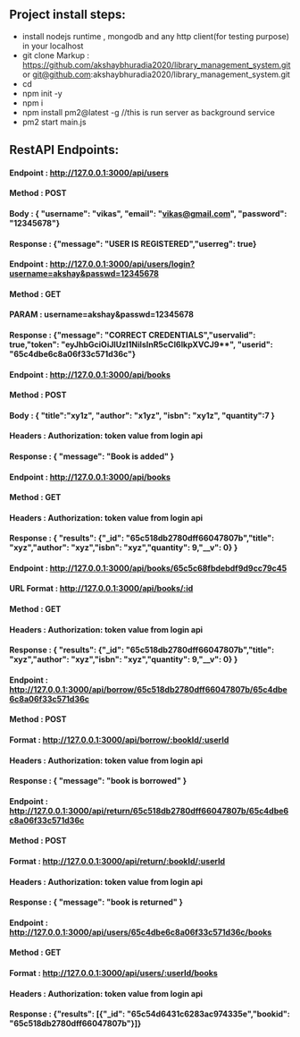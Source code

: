 ## Project install steps: ##
* install nodejs runtime , mongodb and any http client(for testing purpose) in your localhost
* git clone Markup : https://github.com/akshaybhuradia2020/library_management_system.git or git@github.com:akshaybhuradia2020/library_management_system.git
* cd <proj dir>
* npm init -y
* npm i
* npm install pm2@latest -g //this is run server as background service
* pm2 start main.js


## RestAPI Endpoints: ##

#### Endpoint : http://127.0.0.1:3000/api/users ####
#### Method : POST ####
#### Body : { "username": "vikas", "email": "vikas@gmail.com", "password": "12345678"} ####
#### Response : {"message": "USER IS REGISTERED","userreg": true} ####

#### Endpoint : http://127.0.0.1:3000/api/users/login?username=akshay&passwd=12345678 ####
#### Method : GET ####
#### PARAM : username=akshay&passwd=12345678 ####
#### Response : {"message": "CORRECT CREDENTIALS","uservalid": true,"token": "eyJhbGciOiJIUzI1NiIsInR5cCI6IkpXVCJ9**", "userid": "65c4dbe6c8a06f33c571d36c"} ####

#### Endpoint : http://127.0.0.1:3000/api/books ####
#### Method : POST ####
#### Body : { "title":"xy1z", "author": "x1yz", "isbn": "xy1z", "quantity":7 }
#### Headers : Authorization: token value from login api ####
#### Response : { "message": "Book is added" } ####


#### Endpoint : http://127.0.0.1:3000/api/books ####
#### Method : GET ####
#### Headers : Authorization: token value from login api ####
#### Response : { "results": {"_id": "65c518db2780dff66047807b","title": "xyz","author": "xyz","isbn": "xyz","quantity": 9,"__v": 0} } ####


#### Endpoint : http://127.0.0.1:3000/api/books/65c5c68fbdebdf9d9cc79c45 ####
#### URL Format : http://127.0.0.1:3000/api/books/:id ####
#### Method : GET ####
#### Headers : Authorization: token value from login api ####
#### Response : { "results": {"_id": "65c518db2780dff66047807b","title": "xyz","author": "xyz","isbn": "xyz","quantity": 9,"__v": 0} } ####


#### Endpoint : http://127.0.0.1:3000/api/borrow/65c518db2780dff66047807b/65c4dbe6c8a06f33c571d36c ####
#### Method : POST ####
#### Format : http://127.0.0.1:3000/api/borrow/:bookId/:userId ####
#### Headers : Authorization: token value from login api ####
#### Response : { "message": "book is borrowed" } ####


#### Endpoint : http://127.0.0.1:3000/api/return/65c518db2780dff66047807b/65c4dbe6c8a06f33c571d36c ####
#### Method : POST ####
#### Format : http://127.0.0.1:3000/api/return/:bookId/:userId ####
#### Headers : Authorization: token value from login api ####
#### Response : { "message": "book is returned" } ####

#### Endpoint : http://127.0.0.1:3000/api/users/65c4dbe6c8a06f33c571d36c/books ####
#### Method : GET ####
#### Format : http://127.0.0.1:3000/api/users/:userId/books ####
#### Headers : Authorization: token value from login api ####
#### Response : {"results": [{"_id": "65c54d6431c6283ac974335e","bookid": "65c518db2780dff66047807b"}]} ####


